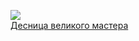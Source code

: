 ![](/books/prose_classic/Константин%20Гамсахурдиа/Десница%20великого%20мастера.jpg)  
[Десница великого мастера](/books/prose_classic/Константин%20Гамсахурдиа/Десница%20великого%20мастера)
